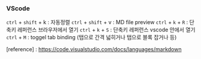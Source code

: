 ### VScode
`ctrl` + `shift` + k : 자동정렬
`ctrl` + `shift` + v : MD file preview
`ctrl` + `k` + `R` : 단축키 레퍼런스 브라우저에서 열기
`ctrl` + `k` + `S` : 단축키 레퍼런스 vscode 안에서 열기
`ctrl` + `M` : toggel tab binding (탭으로 간격 넓히거나 탭으로 블록 잡거나 등)

[reference] : https://code.visualstudio.com/docs/languages/markdown
